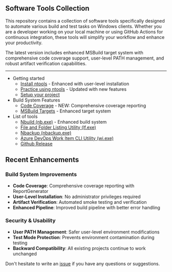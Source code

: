 ## Software Tools Collection

This repository contains a collection of software tools specifically designed to automate various build and test tasks on Windows clients. Whether you are a developer working on your local machine or using GitHub Actions for continuous integration, these tools will simplify your workflow and enhance your productivity.

The latest version includes enhanced MSBuild target system with comprehensive code coverage support, user-level PATH management, and robust artifact verification capabilities.

---
- Getting started
    - [Install ntools](installation.md) - Enhanced with user-level installation
    - [Practice using ntools](usage.md) - Updated with new features
    - [Setup your project](setup.md)
- Build System Features
    - [Code Coverage](ntools/code-coverage.md) - NEW: Comprehensive coverage reporting
    - [MSBuild Targets](ntools/nbuild-targets.md) - Enhanced target system
- List of tools
    - [Nbuild (nb.exe)](ntools/nbuild.md) - Enhanced build system
    - [File and Folder Listing Utility (lf.exe)](ntools/lf.md)
    - [Nbackup (nbackup.exe)](ntools/nbackup.md)
    - [Azure DevOps Work Item CLI Utility (wi.exe)](ntools/wi.md)
    - [Github Release](ntools/github-release.md)

## Recent Enhancements

### Build System Improvements
- **Code Coverage**: Comprehensive coverage reporting with ReportGenerator
- **User-Level Installation**: No administrator privileges required
- **Artifact Verification**: Automated smoke testing and verification
- **Enhanced Pipeline**: Improved build pipeline with better error handling

### Security & Usability
- **User PATH Management**: Safer user-level environment modifications
- **Test Mode Protection**: Prevents environment contamination during testing
- **Backward Compatibility**: All existing projects continue to work unchanged

Don't hesitate to write an [issue](https://github.com/naz-hage/NTools/issues) if you have any questions or suggestions.
